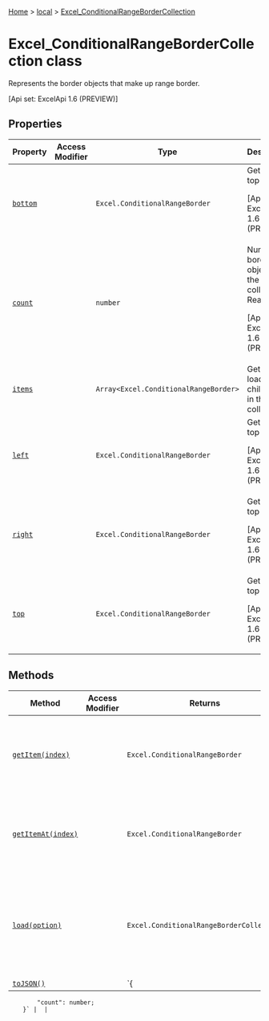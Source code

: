 [Home](./index) &gt; [local](local.md) &gt; [Excel\_ConditionalRangeBorderCollection](local.excel_conditionalrangebordercollection.md)

# Excel\_ConditionalRangeBorderCollection class

Represents the border objects that make up range border. 

 \[Api set: ExcelApi 1.6 (PREVIEW)\]

## Properties

|  Property | Access Modifier | Type | Description |
|  --- | --- | --- | --- |
|  [`bottom`](local.excel_conditionalrangebordercollection.bottom.md) |  | `Excel.ConditionalRangeBorder` | Gets the top border <p/> \[Api set: ExcelApi 1.6 (PREVIEW)\] |
|  [`count`](local.excel_conditionalrangebordercollection.count.md) |  | `number` | Number of border objects in the collection. Read-only. <p/> \[Api set: ExcelApi 1.6 (PREVIEW)\] |
|  [`items`](local.excel_conditionalrangebordercollection.items.md) |  | `Array<Excel.ConditionalRangeBorder>` | Gets the loaded child items in this collection. |
|  [`left`](local.excel_conditionalrangebordercollection.left.md) |  | `Excel.ConditionalRangeBorder` | Gets the top border <p/> \[Api set: ExcelApi 1.6 (PREVIEW)\] |
|  [`right`](local.excel_conditionalrangebordercollection.right.md) |  | `Excel.ConditionalRangeBorder` | Gets the top border <p/> \[Api set: ExcelApi 1.6 (PREVIEW)\] |
|  [`top`](local.excel_conditionalrangebordercollection.top.md) |  | `Excel.ConditionalRangeBorder` | Gets the top border <p/> \[Api set: ExcelApi 1.6 (PREVIEW)\] |

## Methods

|  Method | Access Modifier | Returns | Description |
|  --- | --- | --- | --- |
|  [`getItem(index)`](local.excel_conditionalrangebordercollection.getitem.md) |  | `Excel.ConditionalRangeBorder` | Gets a border object using its name <p/> \[Api set: ExcelApi 1.6 (PREVIEW)\] |
|  [`getItemAt(index)`](local.excel_conditionalrangebordercollection.getitemat.md) |  | `Excel.ConditionalRangeBorder` | Gets a border object using its index <p/> \[Api set: ExcelApi 1.6 (PREVIEW)\] |
|  [`load(option)`](local.excel_conditionalrangebordercollection.load.md) |  | `Excel.ConditionalRangeBorderCollection` | Queues up a command to load the specified properties of the object. You must call "context.sync()" before reading the properties. |
|  [`toJSON()`](local.excel_conditionalrangebordercollection.tojson.md) |  | `{
            "count": number;
        }` |  |


